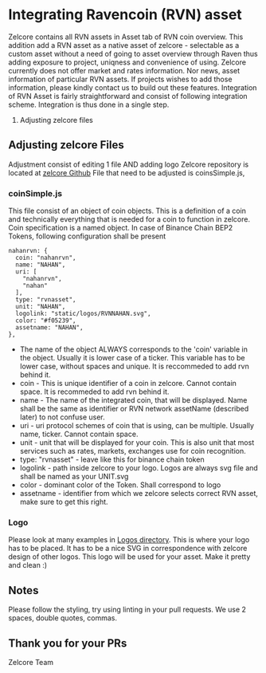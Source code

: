 # Integrating Ravencoin (RVN) asset

Zelcore contains all RVN assets in Asset tab of RVN coin overview. This addition add a RVN asset as a native asset of zelcore - selectable as a custom asset without a need of going to asset overview through Raven thus adding exposure to project, uniqness and convenience of using.
Zelcore currently does not offer market and rates information. Nor news, asset information of particular RVN assets.
If projects wishes to add those information, please kindly contact us to build out these features.
Integration of RVN Asset is fairly straightforward and consist of following integration scheme.
Integration is thus done in a single step.

 1. Adjusting zelcore files

## Adjusting zelcore Files

Adjustment consist of editing 1 file AND adding logo
Zelcore repository is located at [zelcore Github](https://github.com/zelcore-io/zelcore)
File that need to be adjusted is coinsSimple.js,

### coinSimple.js

This file consist of an object of coin objects. This is a definition of a coin and technically everything that is needed for a coin to function in zelcore. Coin specification is a named object. In case of Binance Chain BEP2 Tokens, following configuration shall be present

    nahanrvn: {
      coin: "nahanrvn",
      name: "NAHAN",
      uri: [
        "nahanrvn",
        "nahan"
      ],
      type: "rvnasset",
      unit: "NAHAN",
      logolink: "static/logos/RVNNAHAN.svg",
      color: "#f05239",
      assetname: "NAHAN",
    },

- The name of the object ALWAYS corresponds to the 'coin' variable in the object. Usually it is lower case of a ticker. This variable has to be lower case, without spaces and unique. It is reccommeded to add rvn behind it.
- coin - This is unique identifier of a coin in zelcore. Cannot contain space. It is recommeded to add rvn behind it.
- name - The name of the integrated coin, that will be displayed. Name shall be the same as identifier or RVN network assetName (described later) to not confuse user.
- uri - uri protocol schemes of coin that is using, can be multiple. Usually name, ticker. Cannot contain space.
- unit - unit that will be displayed for your coin. This is also unit that most services such as rates, markets, exchanges use for coin recognition.
- type: "rvnasset" - leave like this for binance chain token
- logolink - path inside zelcore to your logo. Logos are always svg file and shall be named as your UNIT.svg
- color - dominant color of the Token. Shall correspond to logo
- assetname - identifier from which we zelcore selects correct RVN asset, make sure to get this right.

### Logo

Please look at many examples in [Logos directory](https://github.com/zelcore-io/zelcore/blob/master/logos/). This is where your logo has to be placed. It has to be a nice SVG in correspondence with zelcore design of other logos. This logo will be used for your asset. Make it pretty and clean :)

## Notes

Please follow the styling, try using linting in your pull requests. We use 2 spaces, double quotes, commas.

## Thank you for your PRs

Zelcore Team
